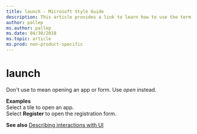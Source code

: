 ```yaml
---
title: launch - Microsoft Style Guide
description: This article provides a link to learn how to use the term launch in Microsoft documents.
author: pallep
ms.author: pallep
ms.date: 04/30/2018
ms.topic: article
ms.prod: non-product-specific
---
```


# launch

Don't use to mean opening an app or form. Use *open* instead.

**Examples**  
Select a tile to open an app.  
Select **Register** to open the registration form.

**See also** [Describing interactions with UI](~/procedures-instructions/describing-interactions-with-ui.md)

